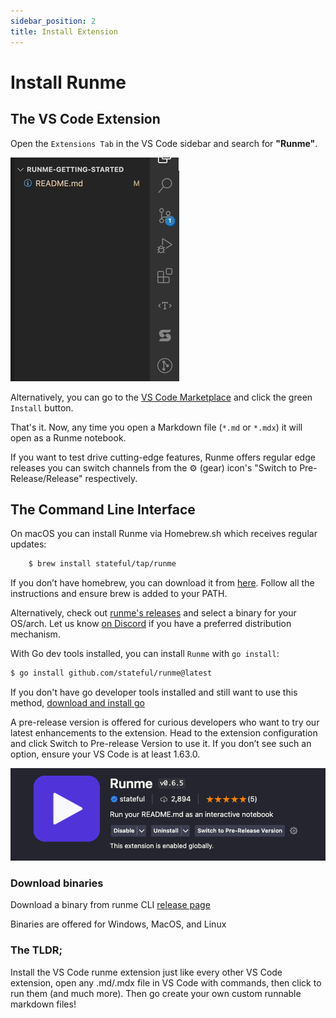 ```yaml
---
sidebar_position: 2
title: Install Extension
---
```


# Install Runme

## The VS Code Extension

Open the `Extensions Tab` in the VS Code sidebar and search for **"Runme"**.

![install runme gif](../static/img/install.gif)

Alternatively, you can go to the [VS Code Marketplace](https://marketplace.visualstudio.com/items?itemName=stateful.runme) and click the green `Install` button.

That's it. Now, any time you open a Markdown file (`*.md` or `*.mdx`) it will open as a Runme notebook.

If you want to test drive cutting-edge features, Runme offers regular edge releases you can switch channels from the ⚙️ (gear) icon's "Switch to Pre-Release/Release" respectively.

## The Command Line Interface

On macOS you can install Runme via Homebrew.sh which receives regular updates:

```sh
    $ brew install stateful/tap/runme
```

If you don’t have homebrew, you can download it from [here](https://github.com/degrammer/runme-getting-started/blob/main/img/https:/brew.sh). Follow all the instructions and ensure brew is added to your PATH.

Alternatively, check out [runme's releases](https://github.com/stateful/runme/releases) and select a binary for your OS/arch. Let us know [on Discord](https://discord.gg/stateful) if you have a preferred distribution mechanism.

With Go dev tools installed, you can install `Runme` with `go install`:

```sh
$ go install github.com/stateful/runme@latest
```

If you don't have go developer tools installed and still want to use this method, [download and install go](https://go.dev/doc/install)

A pre-release version is offered for curious developers who want to try our latest enhancements to the extension. Head to the extension configuration and click Switch to Pre-release Version to use it. If you don’t see such an option, ensure your VS Code is at least 1.63.0.

![Find runme in vs code](../static/img/runme-in-vscode.png)

### Download binaries

Download a binary from runme CLI [release page](https://github.com/degrammer/runme-getting-started/blob/main/img/https:/github.com/stateful/runme/releases)

Binaries are offered for Windows, MacOS, and Linux

### The TLDR;

Install the VS Code runme extension just like every other VS Code extension, open any .md/.mdx file in VS Code with commands, then click to run them (and much more). Then go create your own custom runnable markdown files!
